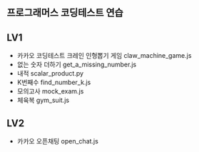 ## 프로그래머스 코딩테스트 연습

## LV1

- 카카오 코딩테스트 크레인 인형뽑기 게임
  claw_machine_game.js
- 없는 숫자 더하기
  get_a_missing_number.js
- 내적
  scalar_product.py
- K번째수
  find_number_k.js
- 모의고사
  mock_exam.js
- 체육복
  gym_suit.js

## LV2

- 카카오 오픈채팅
  open_chat.js
